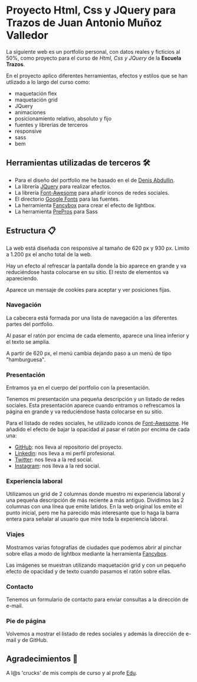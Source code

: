 # Proyecto Html, Css y JQuery para Trazos de Juan Antonio Muñoz Valledor

La siguiente web es un portfolio personal, con datos reales y ficticios al 50%, como proyecto para el curso de *Html, Css y JQuery* de la **Escuela Trazos**.

En el proyecto aplico diferentes herramientas, efectos y estilos que se han utlizado a lo largo del curso como:
* maquetación flex
* maquetación grid
* JQuery
* animaciones
* posicionamiento relativo, absoluto y fijo
* fuentes y librerías de terceros
* responsive
* sass
* bem

## Herramientas utilizadas de terceros 🛠️

* Para el diseño del portfolio me he basado en el de [Denis Abdullin](https://github.com/tu/proyecto/wiki).
* La librería [JQuery](https://jquery.com/) para realizar efectos.
* La librería [Font-Awesome](https://fontawesome.com/) para añadir iconos de redes sociales.
* El directorio [Google Fonts](https://fonts.google.com/) para las fuentes.
* La herramienta [Fancybox](https://fancyapps.com/fancybox/3/) para crear el efecto de lightbox.
* La herramienta [PrePros](https://prepros.io/) para Sass

## Estructura 📋
La web está diseñada con responsive al tamaño de 620 px y 930 px. Limito a 1.200 px el ancho total de la web.

Hay un efecto al refrescar la pantalla donde la bio aparece en grande y va reduciéndose hasta colocarse en su sitio. El resto de elementos va apareciendo.

Aparece un mensaje de cookies para aceptar y ver posiciones fijas.

### Navegación

La cabecera está formada por una lista de navegación a las diferentes partes del portfolio.

Al pasar el ratón por encima de cada elemento, aparece una línea inferior y el texto se amplía.

A partir de 620 px, el menú cambia dejando paso a un menú de tipo "hamburguesa".

### Presentación

Entramos ya en el cuerpo del portfolio con la presentación.

Tenemos mi presentación una pequeña descripción y un listado de redes sociales.
Esta presentación aparece cuando entramos o refrescamos la página en grande y va reduciéndose hasta colocarse en su sitio.

Para el listado de redes sociales, he utilizado iconos de [Font-Awesome](https://fontawesome.com/). He añadido el efecto de bajar la opacidad al pasar el ratón por encima de cada una:
* [GitHub](https://github.com/NAVJuanan/Trazos/tree/main/Ejercicios/Portfolio): nos lleva al repositorio del proyecto.
* [Linkedin](https://www.linkedin.com/in/juan-antonio-mu%C3%B1oz-valledor-7016925a/): nos lleva a mi perfil profesional.
* [Twitter](http://www.twitter.com): nos lleva a la red social.
* [Instagram](https://www.instagram.com/): nos lleva a la red social.

### Experiencia laboral

Utilizamos un grid de 2 columnas donde muestro mi experiencia laboral y una pequeña descripción de más reciente a más antiguo. Dividimos las 2 columnas con una línea que emite latidos. En la web original los emite el punto inicial, pero me ha parecido más interesante que lo haga la barra entera para señalar al usuario que mire toda la experiencia laboral.

### Viajes
Mostramos varias fotografías de ciudades que podemos abrir al pinchar sobre ellas a modo de lightbox mediante la herramienta [Fancybox](https://fancyapps.com/fancybox/3/).

Las imágenes se muestran utilizando maquetación grid y con un pequeño efecto de opacidad y de texto cuando pasamos el ratón sobre ellas.

### Contacto
Tenemos un formulario de contacto para enviar consultas a la dirección de e-mail.

### Pie de página
Volvemos a mostrar el listado de redes sociales y además la dirección de e-mail y de GitHub.

## Agradecimientos 🎁
A l@s 'crucks' de mis compis de curso y al profe [Edu](https://eduardofierro.pro/).